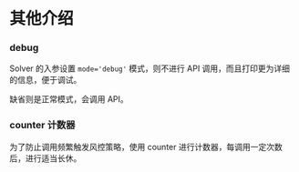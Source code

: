 # 其他介绍

### debug

Solver 的入参设置 `mode='debug'` 模式，则不进行 API 调用，而且打印更为详细的信息，便于调试。

缺省则是正常模式，会调用 API。

### counter 计数器

为了防止调用频繁触发风控策略，使用 counter 进行计数器，每调用一定次数后，进行适当长休。